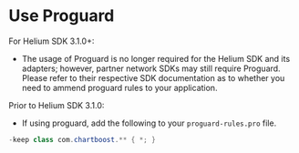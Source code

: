 # Use Proguard

For Helium SDK 3.1.0+:

- The usage of Proguard is no longer required for the Helium SDK and its adapters; however, partner network SDKs may still require Proguard. Please refer to their respective SDK documentation as to whether you need to ammend proguard rules to your application.

Prior to Helium SDK 3.1.0:

- If using proguard, add the following to your `proguard-rules.pro` file.

```java
-keep class com.chartboost.** { *; }
```
